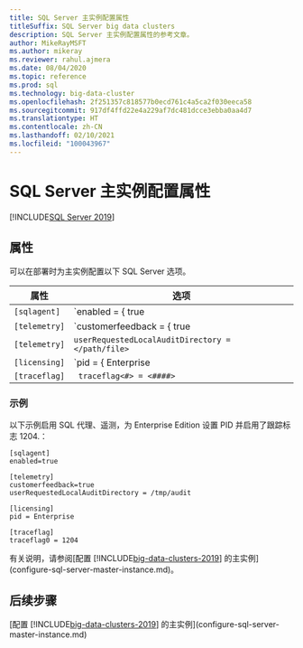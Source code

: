 ```yaml
---
title: SQL Server 主实例配置属性
titleSuffix: SQL Server big data clusters
description: SQL Server 主实例配置属性的参考文章。
author: MikeRayMSFT
ms.author: mikeray
ms.reviewer: rahul.ajmera
ms.date: 08/04/2020
ms.topic: reference
ms.prod: sql
ms.technology: big-data-cluster
ms.openlocfilehash: 2f251357c818577b0ecd761c4a5ca2f030eeca58
ms.sourcegitcommit: 917df4ffd22e4a229af7dc481dcce3ebba0aa4d7
ms.translationtype: HT
ms.contentlocale: zh-CN
ms.lasthandoff: 02/10/2021
ms.locfileid: "100043967"
---
```

# <a name="sql-server-master-instance-configuration-properties"></a>SQL Server 主实例配置属性

[!INCLUDE[SQL Server 2019](../includes/applies-to-version/sqlserver2019.md)]

## <a name="properties"></a>属性

可以在部署时为主实例配置以下 SQL Server 选项。

|属性|选项|
| --- | --- |
|`[sqlagent]`|`enabled = { true | false }` |
|`[telemetry]`|`customerfeedback = { true | false }` |
|`[telemetry]`|`userRequestedLocalAuditDirectory = </path/file>`|
|`[licensing]`| `pid = { Enterprise | Developer }`|
|`[traceflag]`|` traceflag<#> = <####>`|

### <a name="examples"></a>示例

以下示例启用 SQL 代理、遥测，为 Enterprise Edition 设置 PID 并启用了跟踪标志 1204.：

```
[sqlagent]
enabled=true

[telemetry]
customerfeedback=true
userRequestedLocalAuditDirectory = /tmp/audit

[licensing]
pid = Enterprise

[traceflag]
traceflag0 = 1204
```

有关说明，请参阅[配置 [!INCLUDE[big-data-clusters-2019](../includes/ssbigdataclusters-ss-nover.md)] 的主实例](configure-sql-server-master-instance.md)。

## <a name="next-steps"></a>后续步骤

[配置 [!INCLUDE[big-data-clusters-2019](../includes/ssbigdataclusters-ss-nover.md)] 的主实例](configure-sql-server-master-instance.md)
